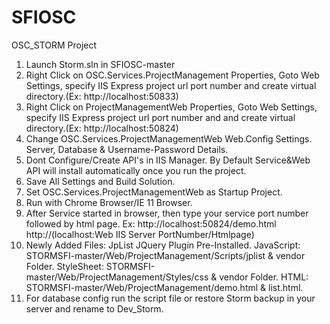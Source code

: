 SFIOSC
======

OSC_STORM Project
1. Launch Storm.sln in SFIOSC-master
2. Right Click on OSC.Services.ProjectManagement Properties, Goto Web Settings, specify IIS Express project url port number and create virtual directory.(Ex: http://localhost:50833)
3. Right Click on ProjectManagementWeb Properties, Goto Web Settings, specify IIS Express project url port number and and create virtual directory.(Ex: http://localhost:50824)
4. Change OSC.Services.ProjectManagementWeb Web.Config Settings. Server, Database & Username-Password Details.
5. Dont Configure/Create API's in IIS Manager. By Default Service&Web API will install automatically once you run the project.
6. Save All Settings and Build Solution.
7. Set OSC.Services.ProjectManagementWeb as Startup Project.
8. Run with Chrome Browser/IE 11 Browser.
9. After Service started in browser, then type your service port number followed by html page.
Ex: http://localhost:50824/demo.html
      http://(localhost:Web IIS Server PortNumber/Htmlpage)
10. Newly Added Files:
	JpList JQuery Plugin Pre-Installed.
	JavaScript: STORMSFI-master/Web/ProjectManagement/Scripts/jplist & vendor Folder.
	StyleSheet: STORMSFI-master/Web/ProjectManagement/Styles/css & vendor Folder.
	HTML: STORMSFI-master/Web/ProjectManagement/demo.html & list.html.
11. For database config run the script file or restore Storm backup in your server and rename to Dev_Storm. 
